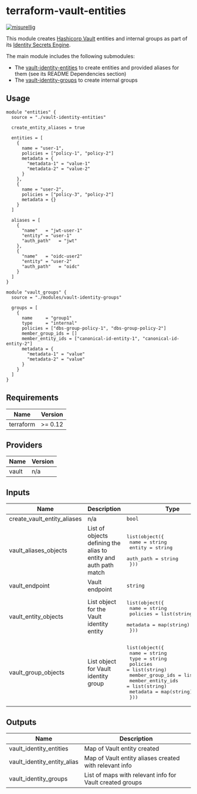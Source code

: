 # terraform-vault-entities

[![misurellig](https://circleci.com/gh/misurellig/terraform-vault-identities.svg?style=svg)](https://circleci.com/gh/misurellig/workflows/terraform-vault-identities)

This module creates [Hashicorp Vault](https://www.vaultproject.io/) entities and internal groups as part of its [Identity Secrets Engine](https://www.vaultproject.io/docs/secrets/identity).

The main module includes the following submodules:

  * The [vault-identity-entities](./modules/vault-identity-entities/) to create entities and provided aliases for them (see its README Dependencies section)
  * The [vault-identity-groups](./modules/vault-identity-groups) to create internal groups

## Usage
```hcl
module "entities" {
  source = "./vault-identity-entities"

  create_entity_aliases = true

  entities = [
    {
      name = "user-1",
      policies = ["policy-1", "policy-2"]
      metadata = {
        "metadata-1" = "value-1"
        "metadata-2" = "value-2"
      }
    },
    {
      name = "user-2",
      policies = ["policy-3", "policy-2"]
      metadata = {}
    }
  ]

  aliases = [
    {
      "name"   = "jwt-user-1"
      "entity" = "user-1"
      "auth_path"   = "jwt"
    },
    {
      "name"   = "oidc-user2"
      "entity" = "user-2"
      "auth_path"   = "oidc"
    }
  ]
}

module "vault_groups" {
  source = "./modules/vault-identity-groups"

  groups = [
    {
      name     = "group1"
      type     = "internal"
      policies = ["dbs-group-policy-1", "dbs-group-policy-2"]
      member_group_ids = []
      member_entity_ids = ["canonical-id-entity-1", "canonical-id-entity-2"]
      metadata = {
        "metadata-1" = "value"
        "metadata-2" = "value"      
      }
    }
  ]
}
```

## Requirements

| Name | Version |
|------|---------|
| terraform | >= 0.12 |

## Providers

| Name | Version |
|------|---------|
| vault | n/a |

## Inputs

| Name | Description | Type | Default |
|------|-------------|------|---------|
| create_vault_entity_aliases | n/a | `bool` | `false` |
| vault_aliases_objects | List of objects defining the alias to entity and auth path match | <pre>list(object({<br>    name      = string<br>    entity    = string<br>    auth_path = string<br>  }))</pre> | `[]` |
| vault_endpoint | Vault endpoint | `string` | `"http://127.0.0.1:8200"` |
| vault_entity_objects | List object for the Vault identity entity | <pre>list(object({<br>    name     = string<br>    policies = list(string)<br>    metadata = map(string)<br>  }))</pre> | `[]` |
| vault_group_objects | List object for Vault identity group | <pre>list(object({<br>    name              = string<br>    type              = string<br>    policies          = list(string)<br>    member_group_ids  = list(string)<br>    member_entity_ids = list(string)<br>    metadata          = map(string)<br>  }))</pre> | `[]` |

## Outputs

| Name | Description |
|------|-------------|
| vault_identity_entities | Map of Vault entity created |
| vault_identity_entity_alias | Map of Vault entity aliases created with relevant info |
| vault_identity_groups | List of maps with relevant info for Vault created groups |

